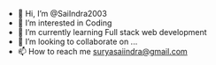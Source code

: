 - 👋 Hi, I’m @SaiIndra2003
- 👀 I’m interested in Coding 
- 🌱 I’m currently learning Full stack web development
- 💞️ I’m looking to collaborate on ...
- 📫 How to reach me suryasaiindra@gmail.com

<!---
SaiIndra2003/SaiIndra2003 is a ✨ special ✨ repository because its `README.md` (this file) appears on your GitHub profile.
You can click the Preview link to take a look at your changes.
--->
